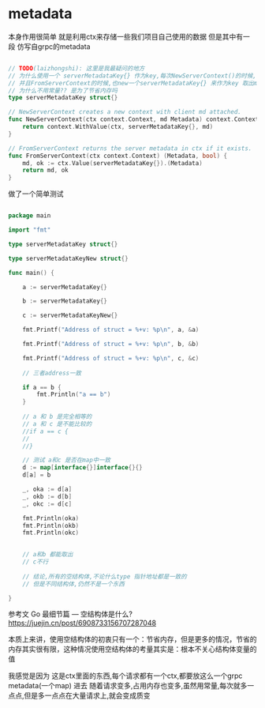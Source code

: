 # metadata

本身作用很简单
就是利用ctx来存储一些我们项目自己使用的数据
但是其中有一段
仿写自grpc的metadata

```go

// TODO(laizhongshi): 这里是我最疑问的地方
// 为什么使用一个 serverMetadataKey{} 作为key,每次NewServerContext()的时候,都去new一个struct?
// 并且FromServerContext的时候,也new一个serverMetadataKey{} 来作为key 取出metadata?
// 为什么不用常量?? 是为了节省内存吗
type serverMetadataKey struct{}

// NewServerContext creates a new context with client md attached.
func NewServerContext(ctx context.Context, md Metadata) context.Context {
	return context.WithValue(ctx, serverMetadataKey{}, md)
}

// FromServerContext returns the server metadata in ctx if it exists.
func FromServerContext(ctx context.Context) (Metadata, bool) {
	md, ok := ctx.Value(serverMetadataKey{}).(Metadata)
	return md, ok
}


```


做了一个简单测试

```go

package main

import "fmt"

type serverMetadataKey struct{}

type serverMetadataKeyNew struct{}

func main() {

	a := serverMetadataKey{}

	b := serverMetadataKey{}

	c := serverMetadataKeyNew{}

	fmt.Printf("Address of struct = %+v: %p\n", a, &a)

	fmt.Printf("Address of struct = %+v: %p\n", b, &b)

	fmt.Printf("Address of struct = %+v: %p\n", c, &c)
	
	// 三者address一致

	if a == b {
		fmt.Println("a == b")
	}
	
	// a 和 b 是完全相等的
	// a 和 c 是不能比较的
	//if a == c {
	//	
    //}

	// 测试 a和c 是否在map中一致
	d := map[interface{}]interface{}{}
	d[a] = b

	_, oka := d[a]
	_, okb := d[b]
	_, okc := d[c]

	fmt.Println(oka)
	fmt.Println(okb)
	fmt.Println(okc)

	
	// a和b 都能取出
	// c不行
	
	// 结论,所有的空结构体,不论什么type 指针地址都是一致的
	// 但是不同结构体,仍然不是一个东西

}


```

参考文
Go 最细节篇 — 空结构体是什么?
https://juejin.cn/post/6908733156707287048

本质上来讲，使用空结构体的初衷只有一个：节省内存，但是更多的情况，节省的内存其实很有限，这种情况使用空结构体的考量其实是：根本不关心结构体变量的值

我感觉是因为 这是ctx里面的东西,每个请求都有一个ctx,都要放这么一个grpc metadata(一个map) 进去
随着请求变多,占用内存也变多,虽然用常量,每次就多一点点,但是多一点点在大量请求上,就会变成质变
